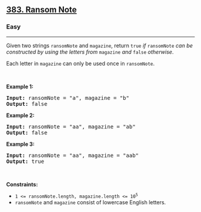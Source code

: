 <h2><a href="https://leetcode.com/problems/ransom-note/">383. Ransom Note</a></h2><h3>Easy</h3><hr><div><p class="extension-adhd-reader-p"><span class="extension-adhd-reader-wrapper"><span class="extension-adhd-reader-container"><span class="extension-adhd-reader-boldify">G</span>iven</span> <span class="extension-adhd-reader-container"><span class="extension-adhd-reader-boldify">t</span>wo</span> <span class="extension-adhd-reader-container"><span class="extension-adhd-reader-boldify">st</span>rings</span> </span><code><span class="extension-adhd-reader-wrapper"><span class="extension-adhd-reader-container"><span class="extension-adhd-reader-boldify">ran</span>somNote</span></span></code><span class="extension-adhd-reader-wrapper"> <span class="extension-adhd-reader-container"><span class="extension-adhd-reader-boldify">a</span>nd</span> </span><code><span class="extension-adhd-reader-wrapper"><span class="extension-adhd-reader-container"><span class="extension-adhd-reader-boldify">ma</span>gazine</span></span></code><span class="extension-adhd-reader-wrapper">, <span class="extension-adhd-reader-container"><span class="extension-adhd-reader-boldify">re</span>turn</span> </span><code><span class="extension-adhd-reader-wrapper"><span class="extension-adhd-reader-container"><span class="extension-adhd-reader-boldify">t</span>rue</span></span></code><em> if </em><code><span class="extension-adhd-reader-wrapper"><span class="extension-adhd-reader-container"><span class="extension-adhd-reader-boldify">ran</span>somNote</span></span></code><em><span class="extension-adhd-reader-wrapper"> <span class="extension-adhd-reader-container"><span class="extension-adhd-reader-boldify">c</span>an</span> be <span class="extension-adhd-reader-container"><span class="extension-adhd-reader-boldify">con</span>structed</span> by <span class="extension-adhd-reader-container"><span class="extension-adhd-reader-boldify">u</span>sing</span> <span class="extension-adhd-reader-container"><span class="extension-adhd-reader-boldify">t</span>he</span> <span class="extension-adhd-reader-container"><span class="extension-adhd-reader-boldify">le</span>tters</span> <span class="extension-adhd-reader-container"><span class="extension-adhd-reader-boldify">f</span>rom</span> </span></em><code><span class="extension-adhd-reader-wrapper"><span class="extension-adhd-reader-container"><span class="extension-adhd-reader-boldify">ma</span>gazine</span></span></code><em><span class="extension-adhd-reader-wrapper"> <span class="extension-adhd-reader-container"><span class="extension-adhd-reader-boldify">a</span>nd</span> </span></em><code><span class="extension-adhd-reader-wrapper"><span class="extension-adhd-reader-container"><span class="extension-adhd-reader-boldify">f</span>alse</span></span></code><em><span class="extension-adhd-reader-wrapper"> <span class="extension-adhd-reader-container"><span class="extension-adhd-reader-boldify">oth</span>erwise</span></span></em>.</p>

<p class="extension-adhd-reader-p"><span class="extension-adhd-reader-wrapper"><span class="extension-adhd-reader-container"><span class="extension-adhd-reader-boldify">E</span>ach</span> <span class="extension-adhd-reader-container"><span class="extension-adhd-reader-boldify">le</span>tter</span> in </span><code><span class="extension-adhd-reader-wrapper"><span class="extension-adhd-reader-container"><span class="extension-adhd-reader-boldify">ma</span>gazine</span></span></code><span class="extension-adhd-reader-wrapper"> <span class="extension-adhd-reader-container"><span class="extension-adhd-reader-boldify">c</span>an</span> <span class="extension-adhd-reader-container"><span class="extension-adhd-reader-boldify">o</span>nly</span> be <span class="extension-adhd-reader-container"><span class="extension-adhd-reader-boldify">u</span>sed</span> <span class="extension-adhd-reader-container"><span class="extension-adhd-reader-boldify">o</span>nce</span> in </span><code><span class="extension-adhd-reader-wrapper"><span class="extension-adhd-reader-container"><span class="extension-adhd-reader-boldify">ran</span>somNote</span></span></code>.</p>

<p class="extension-adhd-reader-p">&nbsp;</p>
<p class="extension-adhd-reader-p"><strong class="example"><span class="extension-adhd-reader-wrapper"><span class="extension-adhd-reader-container"><span class="extension-adhd-reader-boldify">Ex</span>ample</span> 1:</span></strong></p>
<pre><strong>Input:</strong> ransomNote = "a", magazine = "b"
<strong>Output:</strong> false
</pre><p class="extension-adhd-reader-p"><strong class="example"><span class="extension-adhd-reader-wrapper"><span class="extension-adhd-reader-container"><span class="extension-adhd-reader-boldify">Ex</span>ample</span> 2:</span></strong></p>
<pre><strong>Input:</strong> ransomNote = "aa", magazine = "ab"
<strong>Output:</strong> false
</pre><p class="extension-adhd-reader-p"><strong class="example"><span class="extension-adhd-reader-wrapper"><span class="extension-adhd-reader-container"><span class="extension-adhd-reader-boldify">Ex</span>ample</span> 3:</span></strong></p>
<pre><strong>Input:</strong> ransomNote = "aa", magazine = "aab"
<strong>Output:</strong> true
</pre>
<p class="extension-adhd-reader-p">&nbsp;</p>
<p class="extension-adhd-reader-p"><strong><span class="extension-adhd-reader-wrapper"><span class="extension-adhd-reader-container"><span class="extension-adhd-reader-boldify">Cons</span>traints:</span></span></strong></p>

<ul>
	<li><code>1 &lt;= ransomNote.length, magazine.length &lt;= 10<sup>5</sup></code></li>
	<li><code>ransomNote</code> and <code>magazine</code> consist of lowercase English letters.</li>
</ul>
</div>